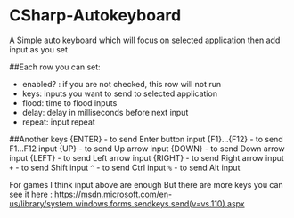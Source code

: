 # CSharp-Autokeyboard

A Simple auto keyboard which will focus on selected application then add input as you set

##Each row you can set:
- enabled? : if you are not checked, this row will not run
- keys: inputs you want to send to selected application
- flood: time to flood inputs
- delay: delay in milliseconds before next input
- repeat: input repeat

##Another keys
{ENTER} - to send Enter button input
{F1}...{F12} - to send F1...F12 input
{UP} - to send Up arrow input
{DOWN} - to send Down arrow input
{LEFT} - to send Left arrow input
{RIGHT} - to send Right arrow input
`+` - to send Shift input
`^` - to send Ctrl input
`%` - to send Alt input

For games I think input above are enough
But there are more keys you can see it here : https://msdn.microsoft.com/en-us/library/system.windows.forms.sendkeys.send(v=vs.110).aspx
